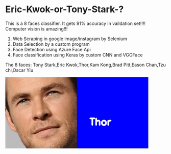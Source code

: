 # Eric-Kwok-or-Tony-Stark-?

This is a 8 faces classifier. It gets 91% accuracy in vaildation set!!!! Computer vision is amazing!!! 

1. Web Scraping in google image/instagram by Selenium 
2. Data Selection by a custom program
3. Face Detection using Azure Face Api
4. Face classification using Keras by custom CNN and VGGFace

The 8 faces:
Tony Stark,Eric Kwok,Thor,Kam Kong,Brad Pitt,Eason Chan,Tzu chi,Oscar Yiu


![Alt Text](https://github.com/15077693d/Eric-Kwok-or-Tony-Stark/blob/master/read_me.gif?raw=true)
